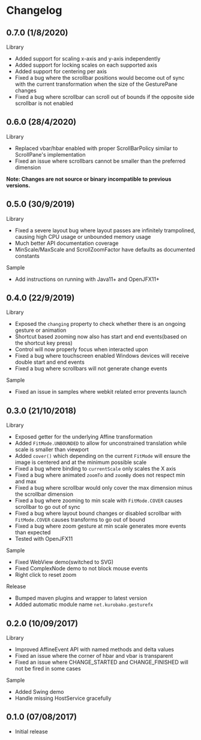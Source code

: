 Changelog
=========

## 0.7.0 (1/8/2020)

Library

 * Added support for scaling x-axis and y-axis independently 
 * Added support for locking scales on each supported axis
 * Added support for centering per axis
 * Fixed a bug where the scrollbar positions would become out of sync with the current transformation when the size of the GesturePane changes
 * Fixed a bug where scrollbar can scroll out of bounds if the opposite side scrollbar is not enabled    


## 0.6.0 (28/4/2020)

Library

 * Replaced vbar/hbar enabled with proper ScrollBarPolicy similar to ScrollPane's implementation 
 * Fixed an issue where scrollbars cannot be smaller than the preferred dimension

**Note: Changes are not source or binary incompatible to previous versions.**

## 0.5.0 (30/9/2019)


Library 

 * Fixed a severe layout bug where layout passes are infinitely trampolined, causing high CPU usage or unbounded memory usage
 * Much better API documentation coverage
 * MinScale/MaxScale and ScrollZoomFactor have defaults as documented constants

Sample

 * Add instructions on running with Java11+ and OpenJFX11+

## 0.4.0 (22/9/2019)

Library

 * Exposed the `changing` property to check whether there is an ongoing gesture or animation
 * Shortcut based zooming now also has start and end events(based on the shortcut key press)
 * Control will now properly focus when interacted upon
 * Fixed a bug where touchscreen enabled Windows devices will receive double start and end events
 * Fixed a bug where scrollbars will not generate change events
 
Sample

* Fixed an issue in samples where webkit related error prevents launch

## 0.3.0 (21/10/2018)

Library

 * Exposed getter for the underlying Affine transformation
 * Added `FitMode.UNBOUNDED` to allow for unconstrained translation while scale is smaller than viewport
 * Added `cover()` which depending on the current `FitMode` will ensure the image is centered and at the minimum possible scale
 * Fixed a bug where binding to `currentScale` only scales the X axis
 * Fixed a bug where animated `zoomTo` and `zoomBy` does not respect min and max
 * Fixed a bug where scrollbar would only cover the max dimension minus the scrollbar dimension
 * Fixed a bug where zooming to min scale with `FitMode.COVER` causes scrollbar to go out of sync
 * Fixed a bug where layout bound changes or disabled scrollbar with `FitMode.COVER` causes transforms to go out of bound 
 * Fixed a bug where zoom gesture at min scale generates more events than expected
 * Tested with OpenJFX11

Sample

 * Fixed WebView demo(switched to SVG)
 * Fixed ComplexNode demo to not block mouse events
 * Right click to reset zoom
 
Release

 * Bumped maven plugins and wrapper to latest version
 * Added automatic module name `net.kurobako.gesturefx`

## 0.2.0 (10/09/2017)

Library

 * Improved AffineEvent API with named methods and delta values
 * Fixed an issue where the corner of hbar and vbar is transparent
 * Fixed an issue where CHANGE_STARTED and CHANGE_FINISHED will not be fired in some cases
 
Sample

 * Added Swing demo
 * Handle missing HostService gracefully 

## 0.1.0 (07/08/2017)

 * Initial release
